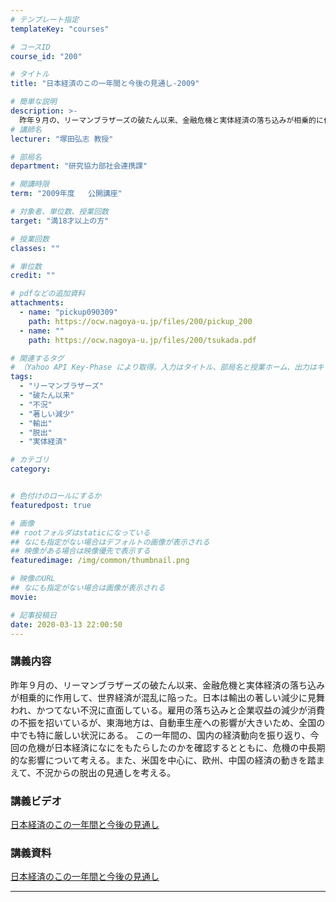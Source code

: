 ```yaml
---
# テンプレート指定
templateKey: "courses"

# コースID
course_id: "200"

# タイトル
title: "日本経済のこの一年間と今後の見通し-2009"

# 簡単な説明
description: >-
  昨年９月の、リーマンブラザーズの破たん以来、金融危機と実体経済の落ち込みが相乗的に作用して、世界経済が混乱に陥った。日本は輸出の著しい減少に見舞われ、かつてない不況に直面している。雇用の落ち込みと企業収益の減少が消費の不振を招いているが、東海地方は、自動車生産への影響が大きいため、全国の中でも特に厳しい状況にある。 この一年間の、国内の経済動向を振り返り、今回の危機が日本経済になにをもたらしたのか ....
# 講師名
lecturer: "塚田弘志 教授"

# 部局名
department: "研究協力部社会連携課"

# 開講時限
term: "2009年度	公開講座"

# 対象者、単位数、授業回数
target: "満18才以上の方"

# 授業回数
classes: ""

# 単位数
credit: ""

# pdfなどの追加資料
attachments:
  - name: "pickup090309" 
    path: https://ocw.nagoya-u.jp/files/200/pickup_200
  - name: "" 
    path: https://ocw.nagoya-u.jp/files/200/tsukada.pdf

# 関連するタグ
# （Yahoo API Key-Phase により取得。入力はタイトル、部局名と授業ホーム、出力はキーフレーズ（tags））
tags:
  - "リーマンブラザーズ"
  - "破たん以来"
  - "不況"
  - "著しい減少"
  - "輸出"
  - "脱出"
  - "実体経済"

# カテゴリ
category:


# 色付けのロールにするか
featuredpost: true

# 画像
## rootフォルダはstaticになっている
## なにも指定がない場合はデフォルトの画像が表示される
## 映像がある場合は映像優先で表示する
featuredimage: /img/common/thumbnail.png

# 映像のURL
## なにも指定がない場合は画像が表示される
movie: 

# 記事投稿日
date: 2020-03-13 22:00:50
---
```


### 講義内容

昨年９月の、リーマンブラザーズの破たん以来、金融危機と実体経済の落ち込みが相乗的に作用して、世界経済が混乱に陥った。日本は輸出の著しい減少に見舞われ、かつてない不況に直面している。雇用の落ち込みと企業収益の減少が消費の不振を招いているが、東海地方は、自動車生産への影響が大きいため、全国の中でも特に厳しい状況にある。 この一年間の、国内の経済動向を振り返り、今回の危機が日本経済になにをもたらしたのかを確認するとともに、危機の中長期的な影響について考える。また、米国を中心に、欧州、中国の経済の動きを踏まえて、不況からの脱出の見通しを考える。














### 講義ビデオ

[日本経済のこの一年間と今後の見通し](https://nuvideo.media.nagoya-u.ac.jp/embed/123e26e758fba5f7fcf6be57c101452f3ce86d21)

### 講義資料

[日本経済のこの一年間と今後の見通し](https://ocw.nagoya-u.jp/files/200/tsukada.pdf) 










-----